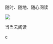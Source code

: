随时、随地、随心阅读

![](05-阅读/交易/股票魔法师.Ⅲ，趋势交易圆桌访谈%20-%20（美）马克·米勒维尼（Mark%20Minervini）等%20著；李/images/cover.jpg)

当当云阅读

c